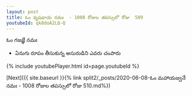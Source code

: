 ```yaml
---
layout: post
title: ఓం వృషభాయ నమః  - 1008 రోజుల తపస్సులో రోజు  509
youtubeId: qk8doA2LQ-Q
---
```

 
 
 ఓం గజజ్ఞే నమః  
 
 -  ఏనుగు రూపం తీసుకున్న అసురుడిని ఎవరు చంపారు 
 
  
 
  
 
 
 
 
 
 


{% include youtubePlayer.html id=page.youtubeId %}
 
[Next]({{ site.baseurl }}{% link  split2/_posts/2020-06-08-ఓం మహాయజ్వనే నమః  - 1008 రోజుల తపస్సులో రోజు  510.md%})
 
